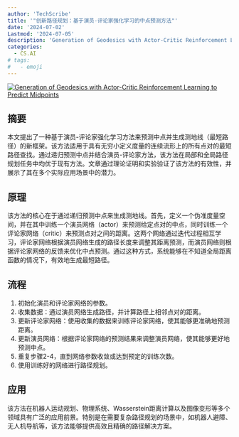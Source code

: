 ```yaml
---
author: 'TechScribe'
title: '"创新路径规划：基于演员-评论家强化学习的中点预测方法"'
date: '2024-07-02'
Lastmod: '2024-07-05'
description: 'Generation of Geodesics with Actor-Critic Reinforcement Learning to Predict Midpoints'
categories:
  - CS.AI
# tags:
#   - emoji
---
```


[![Generation of Geodesics with Actor-Critic Reinforcement Learning to Predict Midpoints](https://arxiv-research-1301205113.cos.ap-guangzhou.myqcloud.com/images/2407.01991v1.pdf_0.jpg)](https://arxiv.org/abs/2407.01991v1)

## 摘要

本文提出了一种基于演员-评论家强化学习方法来预测中点并生成测地线（最短路径）的新框架。该方法适用于具有无穷小定义度量的连续流形上的所有点对的最短路径查找。通过递归预测中点并结合演员-评论家方法，该方法在局部和全局路径规划任务中均优于现有方法。文章通过理论证明和实验验证了该方法的有效性，并展示了其在多个实际应用场景中的潜力。<!--more-->

## 原理

该方法的核心在于通过递归预测中点来生成测地线。首先，定义一个伪准度量空间，并在其中训练一个演员网络（actor）来预测给定点对的中点，同时训练一个评论家网络（critic）来预测点对之间的距离。这两个网络通过迭代过程相互学习，评论家网络根据演员网络生成的路径长度来调整其距离预测，而演员网络则根据评论家网络的反馈来优化中点预测。通过这种方式，系统能够在不知道全局距离函数的情况下，有效地生成最短路径。

## 流程

1. 初始化演员和评论家网络的参数。
2. 收集数据：通过演员网络生成路径，并计算路径上相邻点对的距离。
3. 更新评论家网络：使用收集的数据来训练评论家网络，使其能够更准确地预测距离。
4. 更新演员网络：根据评论家网络的预测结果来调整演员网络，使其能够更好地预测中点。
5. 重复步骤2-4，直到网络参数收敛或达到预定的训练次数。
6. 使用训练好的网络进行路径规划。

## 应用

该方法在机器人运动规划、物理系统、Wasserstein距离计算以及图像变形等多个领域具有广泛的应用前景。特别是在需要复杂路径规划的场景中，如机器人避障、无人机导航等，该方法能够提供高效且精确的路径解决方案。